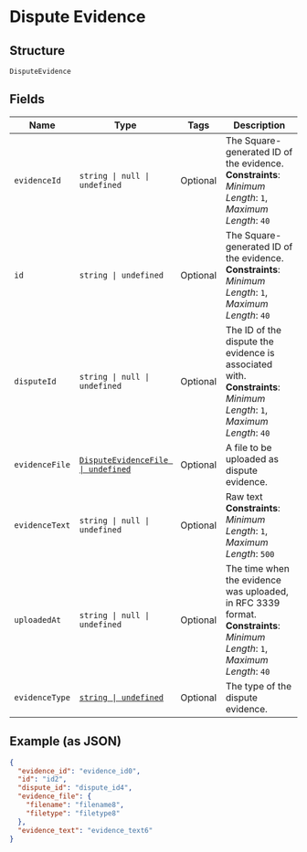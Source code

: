 
# Dispute Evidence

## Structure

`DisputeEvidence`

## Fields

| Name | Type | Tags | Description |
|  --- | --- | --- | --- |
| `evidenceId` | `string \| null \| undefined` | Optional | The Square-generated ID of the evidence.<br>**Constraints**: *Minimum Length*: `1`, *Maximum Length*: `40` |
| `id` | `string \| undefined` | Optional | The Square-generated ID of the evidence.<br>**Constraints**: *Minimum Length*: `1`, *Maximum Length*: `40` |
| `disputeId` | `string \| null \| undefined` | Optional | The ID of the dispute the evidence is associated with.<br>**Constraints**: *Minimum Length*: `1`, *Maximum Length*: `40` |
| `evidenceFile` | [`DisputeEvidenceFile \| undefined`](../../doc/models/dispute-evidence-file.md) | Optional | A file to be uploaded as dispute evidence. |
| `evidenceText` | `string \| null \| undefined` | Optional | Raw text<br>**Constraints**: *Minimum Length*: `1`, *Maximum Length*: `500` |
| `uploadedAt` | `string \| null \| undefined` | Optional | The time when the evidence was uploaded, in RFC 3339 format.<br>**Constraints**: *Minimum Length*: `1`, *Maximum Length*: `40` |
| `evidenceType` | [`string \| undefined`](../../doc/models/dispute-evidence-type.md) | Optional | The type of the dispute evidence. |

## Example (as JSON)

```json
{
  "evidence_id": "evidence_id0",
  "id": "id2",
  "dispute_id": "dispute_id4",
  "evidence_file": {
    "filename": "filename8",
    "filetype": "filetype8"
  },
  "evidence_text": "evidence_text6"
}
```

